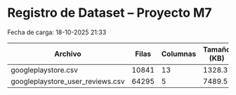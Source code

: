 # Registro de Dataset – Proyecto M7
Fecha de carga: 18-10-2025 21:33

| Archivo | Filas | Columnas | Tamaño (KB) |
|----------|-------|----------|--------------|
| googleplaystore.csv | 10841 | 13 | 1328.3 |
| googleplaystore_user_reviews.csv | 64295 | 5 | 7489.5 |
